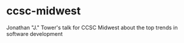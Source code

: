 # ccsc-midwest
Jonathan "J." Tower's talk for CCSC Midwest about the top trends in software development
